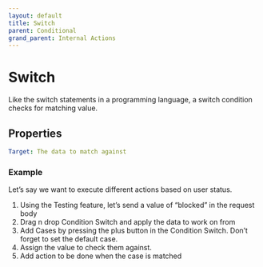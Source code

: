 ```yaml
---
layout: default
title: Switch
parent: Conditional
grand_parent: Internal Actions
---
```

# Switch
Like the switch statements in a programming language, a switch condition checks for matching value.

## Properties
```yaml
Target: The data to match against
```

### Example
Let’s say we want to execute different actions based on user status.

1. Using the Testing feature, let’s send a value of “blocked” in the request body
2. Drag n drop Condition Switch and apply the data to work on from
3. Add Cases by pressing the plus button in the Condition Switch. Don’t forget to set the default case.
4. Assign the value to check them against.
5. Add action to be done when the case is matched
